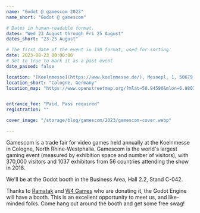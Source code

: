 ```yaml
---
name: "Godot @ gamescom 2023"
name_short: "Godot @ gamescom"

# Dates in human-readable format.
dates: "Wed 23 August through Fri 25 August"
dates_short: "23-25 August"

# The first date of the event in ISO format, used for sorting.
date: 2023-08-23 00:00:00
# Set to true to mark it as a past event
date_passed: false

location: "[Koelnmesse](https://www.koelnmesse.de/), Messepl. 1, 50679 Köln, Germany"
location_short: "Cologne, Germany"
location_map: "https://www.openstreetmap.org/?mlat=50.94590&mlon=6.98034map%3D16%2F50.9441%2F6.9798#map=16/50.9455/6.9805&layers=N"


entrance_fee: "Paid, Pass required"
registration: ""

cover_image: "/storage/blog/gamescom/2023/gamescom-cover.webp"

---
```


Gamescom is a trade fair for video games held annually at the Koelnmesse in Cologne, North Rhine-Westphalia. Gamescom is the world's largest gaming event (measured by exhibition space and number of visitors), with 370,000 visitors and 1037 exhibitors from 56 countries attending the show in 2018.

We'll be at the Godot booth in the Business Area, Hall 2.2, Stand C-042.

Thanks to [Ramatak](https://ramatak.com/) and [W4 Games](https://w4games.com/) who are donating it, the Godot Engine will have a booth. This is an excellent opportunity to meet us, and like-minded folks. Come hang out around the booth and get some free swag!